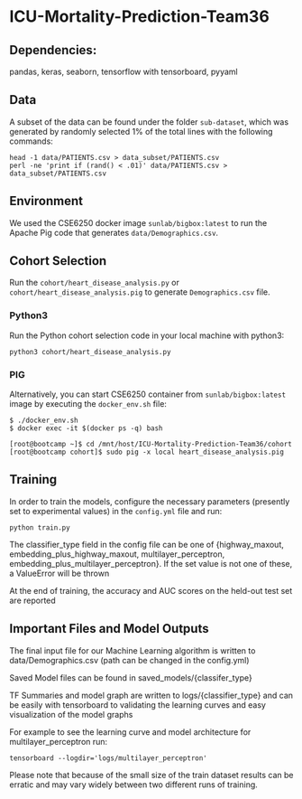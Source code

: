 # ICU-Mortality-Prediction-Team36

## Dependencies:

pandas, keras, seaborn, tensorflow with tensorboard, pyyaml

## Data
A subset of the data can be found under the folder `sub-dataset`, which was generated by randomly selected 1% of the 
total lines with the following commands:
```shell
head -1 data/PATIENTS.csv > data_subset/PATIENTS.csv
perl -ne 'print if (rand() < .01)' data/PATIENTS.csv > data_subset/PATIENTS.csv
```

## Environment
We used the CSE6250 docker image `sunlab/bigbox:latest` to run the Apache Pig code that generates `data/Demographics.csv`.

## Cohort Selection
Run the `cohort/heart_disease_analysis.py` or `cohort/heart_disease_analysis.pig` to generate `Demographics.csv` file.

### Python3
Run the Python cohort selection code in your local machine with python3:

```shell
python3 cohort/heart_disease_analysis.py 
```

### PIG
Alternatively, you can start CSE6250 container from `sunlab/bigbox:latest` image by executing the `docker_env.sh` file:
```shell
$ ./docker_env.sh
$ docker exec -it $(docker ps -q) bash

[root@bootcamp ~]$ cd /mnt/host/ICU-Mortality-Prediction-Team36/cohort
[root@bootcamp cohort]$ sudo pig -x local heart_disease_analysis.pig
```


## Training

In order to train the models, configure the necessary parameters (presently set to experimental values) in the `config.yml` file and run:
```shell
python train.py
```

The classifier_type field in the config file can be one of {highway_maxout, embedding_plus_highway_maxout, multilayer_perceptron, embedding_plus_multilayer_perceptron}. If the set value is not one of these, a ValueError will be thrown

At the end of training, the accuracy and AUC scores on the held-out test set are reported

## Important Files and Model Outputs

The final input file for our Machine Learning algorithm is written to data/Demographics.csv (path can be changed in the config.yml)

Saved Model files can be found in saved_models/{classifer_type}

TF Summaries and model graph are written to logs/{classifier_type} and can be easily with tensorboard to validating the learning curves and easy visualization of the model graphs

For example to see the learning curve and model architecture for multilayer_perceptron run:

```
tensorboard --logdir='logs/multilayer_perceptron'
```

Please note that because of the small size of the train dataset results can be erratic and may vary widely between two different runs of training.
